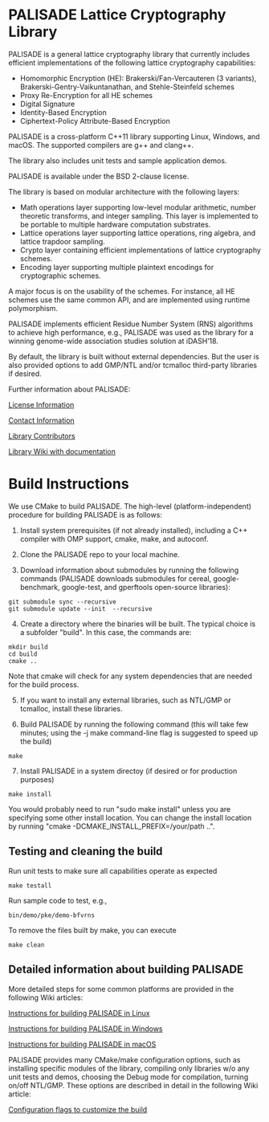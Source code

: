 PALISADE Lattice Cryptography Library
=====================================

PALISADE is a general lattice cryptography library that currently includes efficient implementations of the following lattice cryptography capabilities:
* Homomorphic Encryption (HE): Brakerski/Fan-Vercauteren (3 variants), Brakerski-Gentry-Vaikuntanathan, and Stehle-Steinfeld schemes
* Proxy Re-Encryption for all HE schemes
* Digital Signature
* Identity-Based Encryption
* Ciphertext-Policy Attribute-Based Encryption

PALISADE is a cross-platform C++11 library supporting Linux, Windows, and macOS. The supported compilers are g++ and clang++. 

The library also includes unit tests and sample application demos.

PALISADE is available under the BSD 2-clause license.

The library is based on modular architecture with the following layers:

* Math operations layer supporting low-level modular arithmetic, number theoretic transforms, and integer sampling.  This layer is implemented to be portable to multiple hardware computation substrates.
* Lattice operations layer supporting lattice operations, ring algebra, and lattice trapdoor sampling. 
* Crypto layer containing efficient implementations of lattice cryptography schemes.
* Encoding layer supporting multiple plaintext encodings for cryptographic schemes.

A major focus is on the usability of the schemes. For instance, all HE schemes use the same common API, and are implemented using runtime polymorphism.

PALISADE implements efficient Residue Number System (RNS) algorithms to achieve high performance, e.g., PALISADE was used as the library for a winning genome-wide association studies solution at iDASH’18. 

By default, the library is built without external dependencies. But the user is also provided options to add GMP/NTL and/or tcmalloc third-party libraries if desired.

Further information about PALISADE:

[License Information](License.md)

[Contact Information](Contact.md)

[Library Contributors](Contributors.md)

[Library Wiki with documentation](https://gitlab.com/palisade/palisade-development/wikis/home)


Build Instructions
=====================================

We use CMake to build PALISADE. The high-level (platform-independent) procedure for building PALISADE is as follows:

1. Install system prerequisites (if not already installed), including a C++ compiler with OMP support, cmake, make, and autoconf.

2. Clone the PALISADE repo to your local machine.

3. Download information about submodules by running the following commands (PALISADE downloads submodules for cereal, google-benchmark, google-test, and gperftools open-source libraries):
```
git submodule sync --recursive
git submodule update --init  --recursive
```
	
4. Create a directory where the binaries will be built. The typical choice is a subfolder "build". In this case, the commands are:
```
mkdir build
cd build
cmake ..
```
	
Note that cmake will check for any system dependencies that are needed for the build process. 
	
5. If you want to install any external libraries, such as NTL/GMP or tcmalloc, install these libraries.

6. Build PALISADE by running the following command (this will take few minutes; using the -j<threads> make command-line flag is suggested to speed up the build)
```
make
```
7. Install PALISADE in a system directoy (if desired or for production purposes)
```
make install
```	
You would probably need to run "sudo make install" unless you are specifying some other install location. You can change the install location by running
"cmake -DCMAKE_INSTALL_PREFIX=/your/path ..".

Testing and cleaning the build
-------------------

Run unit tests to make sure all capabilities operate as expected
```
make testall
```

Run sample code to test, e.g., 
```
bin/demo/pke/demo-bfvrns
```

To remove the files built by make, you can execute
```
make clean
```

Detailed information about building PALISADE
------------------------------
	
More detailed steps for some common platforms are provided in the following Wiki articles:

[Instructions for building PALISADE in Linux](../wikis/Instructions-for-building-PALISADE-in-Linux)

[Instructions for building PALISADE in Windows](../wikis/Instructions-for-building-PALISADE-in-Windows)

[Instructions for building PALISADE in macOS](../wikis/Instructions-for-building-PALISADE-in-macOS)

PALISADE provides many CMake/make configuration options, such as installing specific modules of the library, compiling only libraries w/o any unit tests and demos, choosing the Debug mode for compilation, turning on/off NTL/GMP. These options are described in detail in the following Wiki article:

[Configuration flags to customize the build](../wikis/Configuration-flags-to-customize-the-build) 